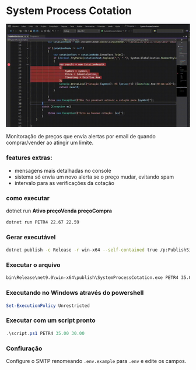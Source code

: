 # System Process Cotation

![Demo](assets/demo.gif)

Monitoração de preços que envia alertas por email de quando comprar/vender ao atingir um limite.

### features extras:
+ mensagens mais detalhadas no console
+ sistema só envia um novo alerta se o preço mudar, evitando spam
+ intervalo para as verificações da cotação

### como executar
dotnet run **Ativo preçoVenda preçoCompra**

```bash
dotnet run PETR4 22.67 22.59
```

### Gerar executável
```bash
dotnet publish -c Release -r win-x64 --self-contained true /p:PublishSingleFile=true
```

### Executar o arquivo
```bash
bin\Release\net9.0\win-x64\publish\SystemProcessCotation.exe PETR4 35.00 30.00
``` 

### Executando no Windows através do powershell
```powershell
Set-ExecutionPolicy Unrestricted
``` 

### Executar com um script pronto
```powershell
.\script.ps1 PETR4 35.00 30.00
``` 

### Confiuração

Configure o SMTP renomeando `.env.example` para `.env` e edite os campos.